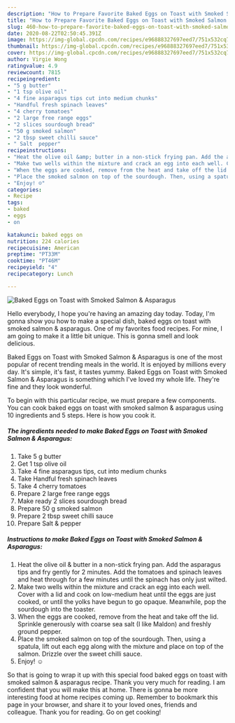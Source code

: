 ```yaml
---
description: "How to Prepare Favorite Baked Eggs on Toast with Smoked Salmon &amp;amp; Asparagus"
title: "How to Prepare Favorite Baked Eggs on Toast with Smoked Salmon &amp;amp; Asparagus"
slug: 460-how-to-prepare-favorite-baked-eggs-on-toast-with-smoked-salmon-and-amp-asparagus
date: 2020-08-22T02:50:45.391Z
image: https://img-global.cpcdn.com/recipes/e96888327697eed7/751x532cq70/baked-eggs-on-toast-with-smoked-salmon-asparagus-recipe-main-photo.jpg
thumbnail: https://img-global.cpcdn.com/recipes/e96888327697eed7/751x532cq70/baked-eggs-on-toast-with-smoked-salmon-asparagus-recipe-main-photo.jpg
cover: https://img-global.cpcdn.com/recipes/e96888327697eed7/751x532cq70/baked-eggs-on-toast-with-smoked-salmon-asparagus-recipe-main-photo.jpg
author: Virgie Wong
ratingvalue: 4.9
reviewcount: 7815
recipeingredient:
- "5 g butter"
- "1 tsp olive oil"
- "4 fine asparagus tips cut into medium chunks"
- "Handful fresh spinach leaves"
- "4 cherry tomatoes"
- "2 large free range eggs"
- "2 slices sourdough bread"
- "50 g smoked salmon"
- "2 tbsp sweet chilli sauce"
- " Salt  pepper"
recipeinstructions:
- "Heat the olive oil &amp; butter in a non-stick frying pan. Add the asparagus tips and fry gently for 2 minutes. Add the tomatoes and spinach leaves and heat through for a few minutes until the spinach has only just wilted."
- "Make two wells within the mixture and crack an egg into each well. Cover with a lid and cook on low-medium heat until the eggs are just cooked, or until the yolks have begun to go opaque. Meanwhile, pop the sourdough into the toaster."
- "When the eggs are cooked, remove from the heat and take off the lid. Sprinkle generously with coarse sea salt (I like Maldon) and freshly ground pepper."
- "Place the smoked salmon on top of the sourdough. Then, using a spatula, lift out each egg along with the mixture and place on top of the salmon. Drizzle over the sweet chilli sauce."
- "Enjoy! ☺️"
categories:
- Recipe
tags:
- baked
- eggs
- on

katakunci: baked eggs on 
nutrition: 224 calories
recipecuisine: American
preptime: "PT33M"
cooktime: "PT46M"
recipeyield: "4"
recipecategory: Lunch

---
```



![Baked Eggs on Toast with Smoked Salmon &amp; Asparagus](https://img-global.cpcdn.com/recipes/e96888327697eed7/751x532cq70/baked-eggs-on-toast-with-smoked-salmon-asparagus-recipe-main-photo.jpg)

Hello everybody, I hope you're having an amazing day today. Today, I'm gonna show you how to make a special dish, baked eggs on toast with smoked salmon &amp; asparagus. One of my favorites food recipes. For mine, I am going to make it a little bit unique. This is gonna smell and look delicious.



Baked Eggs on Toast with Smoked Salmon &amp; Asparagus is one of the most popular of recent trending meals in the world. It is enjoyed by millions every day. It's simple, it's fast, it tastes yummy. Baked Eggs on Toast with Smoked Salmon &amp; Asparagus is something which I've loved my whole life. They're fine and they look wonderful.


To begin with this particular recipe, we must prepare a few components. You can cook baked eggs on toast with smoked salmon &amp; asparagus using 10 ingredients and 5 steps. Here is how you cook it.

<!--inarticleads1-->

##### The ingredients needed to make Baked Eggs on Toast with Smoked Salmon &amp; Asparagus:

1. Take 5 g butter
1. Get 1 tsp olive oil
1. Take 4 fine asparagus tips, cut into medium chunks
1. Take Handful fresh spinach leaves
1. Take 4 cherry tomatoes
1. Prepare 2 large free range eggs
1. Make ready 2 slices sourdough bread
1. Prepare 50 g smoked salmon
1. Prepare 2 tbsp sweet chilli sauce
1. Prepare  Salt &amp; pepper




<!--inarticleads2-->

##### Instructions to make Baked Eggs on Toast with Smoked Salmon &amp; Asparagus:

1. Heat the olive oil &amp; butter in a non-stick frying pan. Add the asparagus tips and fry gently for 2 minutes. Add the tomatoes and spinach leaves and heat through for a few minutes until the spinach has only just wilted.
1. Make two wells within the mixture and crack an egg into each well. Cover with a lid and cook on low-medium heat until the eggs are just cooked, or until the yolks have begun to go opaque. Meanwhile, pop the sourdough into the toaster.
1. When the eggs are cooked, remove from the heat and take off the lid. Sprinkle generously with coarse sea salt (I like Maldon) and freshly ground pepper.
1. Place the smoked salmon on top of the sourdough. Then, using a spatula, lift out each egg along with the mixture and place on top of the salmon. Drizzle over the sweet chilli sauce.
1. Enjoy! ☺️




So that is going to wrap it up with this special food baked eggs on toast with smoked salmon &amp; asparagus recipe. Thank you very much for reading. I am confident that you will make this at home. There is gonna be more interesting food at home recipes coming up. Remember to bookmark this page in your browser, and share it to your loved ones, friends and colleague. Thank you for reading. Go on get cooking!
